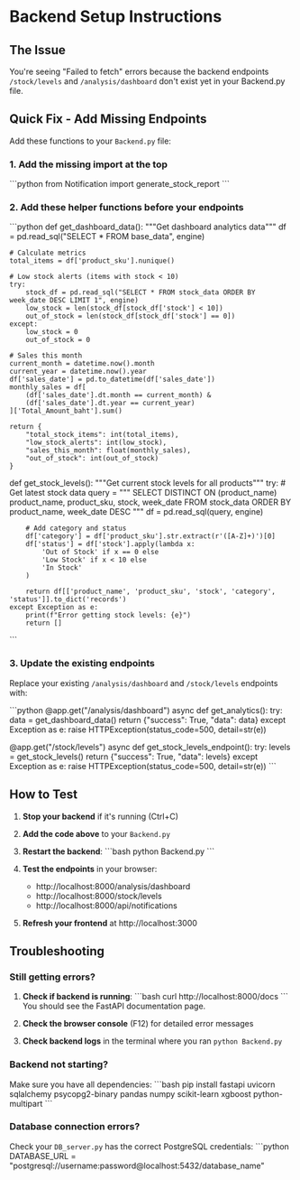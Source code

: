 # Backend Setup Instructions

## The Issue

You're seeing "Failed to fetch" errors because the backend endpoints `/stock/levels` and `/analysis/dashboard` don't exist yet in your Backend.py file.

## Quick Fix - Add Missing Endpoints

Add these functions to your `Backend.py` file:

### 1. Add the missing import at the top

\`\`\`python
from Notification import generate_stock_report
\`\`\`

### 2. Add these helper functions before your endpoints

\`\`\`python
def get_dashboard_data():
    """Get dashboard analytics data"""
    df = pd.read_sql("SELECT * FROM base_data", engine)
    
    # Calculate metrics
    total_items = df['product_sku'].nunique()
    
    # Low stock alerts (items with stock < 10)
    try:
        stock_df = pd.read_sql("SELECT * FROM stock_data ORDER BY week_date DESC LIMIT 1", engine)
        low_stock = len(stock_df[stock_df['stock'] < 10])
        out_of_stock = len(stock_df[stock_df['stock'] == 0])
    except:
        low_stock = 0
        out_of_stock = 0
    
    # Sales this month
    current_month = datetime.now().month
    current_year = datetime.now().year
    df['sales_date'] = pd.to_datetime(df['sales_date'])
    monthly_sales = df[
        (df['sales_date'].dt.month == current_month) & 
        (df['sales_date'].dt.year == current_year)
    ]['Total_Amount_baht'].sum()
    
    return {
        "total_stock_items": int(total_items),
        "low_stock_alerts": int(low_stock),
        "sales_this_month": float(monthly_sales),
        "out_of_stock": int(out_of_stock)
    }

def get_stock_levels():
    """Get current stock levels for all products"""
    try:
        # Get latest stock data
        query = """
            SELECT DISTINCT ON (product_name) 
                product_name, 
                product_sku, 
                stock,
                week_date
            FROM stock_data 
            ORDER BY product_name, week_date DESC
        """
        df = pd.read_sql(query, engine)
        
        # Add category and status
        df['category'] = df['product_sku'].str.extract(r'([A-Z]+)')[0]
        df['status'] = df['stock'].apply(lambda x: 
            'Out of Stock' if x == 0 else 
            'Low Stock' if x < 10 else 
            'In Stock'
        )
        
        return df[['product_name', 'product_sku', 'stock', 'category', 'status']].to_dict('records')
    except Exception as e:
        print(f"Error getting stock levels: {e}")
        return []
\`\`\`

### 3. Update the existing endpoints

Replace your existing `/analysis/dashboard` and `/stock/levels` endpoints with:

\`\`\`python
@app.get("/analysis/dashboard")
async def get_analytics():
    try:
        data = get_dashboard_data()
        return {"success": True, "data": data}
    except Exception as e:
        raise HTTPException(status_code=500, detail=str(e))

@app.get("/stock/levels")
async def get_stock_levels_endpoint():
    try:
        levels = get_stock_levels()
        return {"success": True, "data": levels}
    except Exception as e:
        raise HTTPException(status_code=500, detail=str(e))
\`\`\`

## How to Test

1. **Stop your backend** if it's running (Ctrl+C)

2. **Add the code above** to your `Backend.py`

3. **Restart the backend**:
   \`\`\`bash
   python Backend.py
   \`\`\`

4. **Test the endpoints** in your browser:
   - http://localhost:8000/analysis/dashboard
   - http://localhost:8000/stock/levels
   - http://localhost:8000/api/notifications

5. **Refresh your frontend** at http://localhost:3000

## Troubleshooting

### Still getting errors?

1. **Check if backend is running**:
   \`\`\`bash
   curl http://localhost:8000/docs
   \`\`\`
   You should see the FastAPI documentation page.

2. **Check the browser console** (F12) for detailed error messages

3. **Check backend logs** in the terminal where you ran `python Backend.py`

### Backend not starting?

Make sure you have all dependencies:
\`\`\`bash
pip install fastapi uvicorn sqlalchemy psycopg2-binary pandas numpy scikit-learn xgboost python-multipart
\`\`\`

### Database connection errors?

Check your `DB_server.py` has the correct PostgreSQL credentials:
\`\`\`python
DATABASE_URL = "postgresql://username:password@localhost:5432/database_name"

